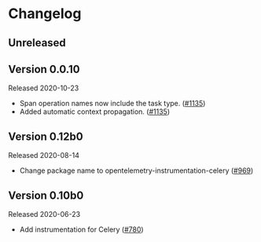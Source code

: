 # Changelog

## Unreleased

## Version 0.0.10

Released 2020-10-23

- Span operation names now include the task type. ([#1135](https://github.com/open-telemetry/opentelemetry-python/pull/1135))
- Added automatic context propagation. ([#1135](https://github.com/open-telemetry/opentelemetry-python/pull/1135))

## Version 0.12b0

Released 2020-08-14

- Change package name to opentelemetry-instrumentation-celery
  ([#969](https://github.com/open-telemetry/opentelemetry-python/pull/969))

## Version 0.10b0

Released 2020-06-23

- Add instrumentation for Celery ([#780](https://github.com/open-telemetry/opentelemetry-python/pull/780))
